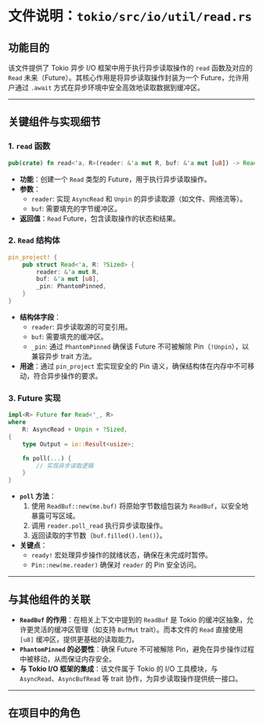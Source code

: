 # 文件说明：`tokio/src/io/util/read.rs`

## **功能目的**
该文件提供了 Tokio 异步 I/O 框架中用于执行异步读取操作的 `read` 函数及对应的 `Read` 未来（Future）。其核心作用是将异步读取操作封装为一个 Future，允许用户通过 `.await` 方式在异步环境中安全高效地读取数据到缓冲区。

---

## **关键组件与实现细节**

### **1. `read` 函数**
```rust
pub(crate) fn read<'a, R>(reader: &'a mut R, buf: &'a mut [u8]) -> Read<'a, R>
```
- **功能**：创建一个 `Read` 类型的 Future，用于执行异步读取操作。
- **参数**：
  - `reader`: 实现 `AsyncRead` 和 `Unpin` 的异步读取源（如文件、网络流等）。
  - `buf`: 需要填充的字节缓冲区。
- **返回值**：`Read` Future，包含读取操作的状态和结果。

### **2. `Read` 结构体**
```rust
pin_project! {
    pub struct Read<'a, R: ?Sized> {
        reader: &'a mut R,
        buf: &'a mut [u8],
        _pin: PhantomPinned,
    }
}
```
- **结构体字段**：
  - `reader`: 异步读取源的可变引用。
  - `buf`: 需要填充的缓冲区。
  - `_pin`: 通过 `PhantomPinned` 确保该 Future 不可被解除 Pin（`!Unpin`），以兼容异步 trait 方法。
- **用途**：通过 `pin_project` 宏实现安全的 Pin 语义，确保结构体在内存中不可移动，符合异步操作的要求。

### **3. Future 实现**
```rust
impl<R> Future for Read<'_, R>
where
    R: AsyncRead + Unpin + ?Sized,
{
    type Output = io::Result<usize>;

    fn poll(...) {
        // 实现异步读取逻辑
    }
}
```
- **`poll` 方法**：
  1. 使用 `ReadBuf::new(me.buf)` 将原始字节数组包装为 `ReadBuf`，以安全地暴露可写区域。
  2. 调用 `reader.poll_read` 执行异步读取操作。
  3. 返回读取的字节数（`buf.filled().len()`）。
- **关键点**：
  - `ready!` 宏处理异步操作的就绪状态，确保在未完成时暂停。
  - `Pin::new(me.reader)` 确保对 `reader` 的 Pin 安全访问。

---

## **与其他组件的关联**
- **`ReadBuf` 的作用**：在相关上下文中提到的 `ReadBuf` 是 Tokio 的缓冲区抽象，允许更灵活的缓冲区管理（如支持 `BufMut` trait）。而本文件的 `Read` 直接使用 `[u8]` 缓冲区，提供更基础的读取能力。
- **`PhantomPinned` 的必要性**：确保 Future 不可被解除 Pin，避免在异步操作过程中被移动，从而保证内存安全。
- **与 Tokio I/O 框架的集成**：该文件属于 Tokio 的 I/O 工具模块，与 `AsyncRead`、`AsyncBufRead` 等 trait 协作，为异步读取操作提供统一接口。

---

## **在项目中的角色**
